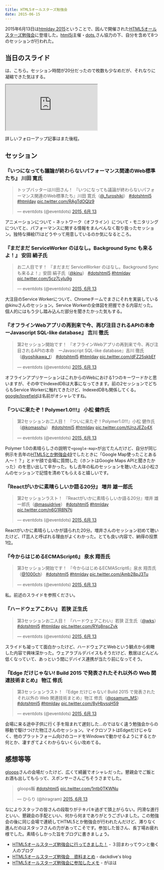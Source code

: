 ```yaml
---
title: HTML5オールスターズ勉強会
date: 2015-06-15
---
```


2015年6月13日は[htmlday 2015](http://www.htmlday.jp/)ということで、因んで開催された[HTML5オールスターズ勉強会](http://eventdots.jp/event/496476)に登壇した。[html5j](http://html5j.org/)主催・[dots.](http://eventdots.jp/)さん協力の下、自分を含めて8つのセッションが行われた。

## 当日のスライド

は、こちら。セッション時間が20分だったので枚数も少なめだが、それなりに凝縮できた気はする。

<iframe loading="lazy" class="dropshadow speakerdeck-iframe" src="https://speakerdeck.com/player/617f2e6d9aa04843b4d27368d5f11b8c" title="いまからはじめるECMAScript 6 / Begin ECMAScript6" allowfullscreen="true" style="aspect-ratio: 560 / 420;" data-ratio="1.3333333333333333"></iframe>

詳しいフォローアップ記事はまた後程。

## セッション

### 『いつになっても議論が終わらないパフォーマンス関連のWeb標準たち』 川田 寛氏

<blockquote class="twitter-tweet" lang="ja"><p lang="ja" dir="ltr">トップバッターは川田さん！&#10;『いつになっても議論が終わらないパフォーマンス関連のWeb標準たち』川田 寛氏（<a href="https://twitter.com/_furoshiki">@_furoshiki</a>）&#10;&#10;<a href="https://twitter.com/hashtag/dotshtml5?src=hash">#dotshtml5</a> <a href="https://twitter.com/hashtag/htmlday?src=hash">#htmlday</a> <a href="http://t.co/RAgTdOQlz9">pic.twitter.com/RAgTdOQlz9</a></p>&mdash; eventdots (@eventdots) <a href="https://twitter.com/eventdots/status/609583169885483009">2015, 6月 13</a></blockquote>

アニメーションについて・ネットワーク（オフライン）について・モニタリングについてと、パフォーマンスに関する情報をまんべんなく取り扱ったセッション。独特な挿絵(?)はどうやって用意しているのか気になるところ。

### 『まだまだ ServiceWorker のはなし。Background Sync も来るよ！』 安田 絹子氏

<blockquote class="twitter-tweet" lang="ja"><p lang="ja" dir="ltr">お二人目です！&#10;『まだまだ ServiceWorker のはなし。Background Sync も来るよ！』安田 絹子氏（<a href="https://twitter.com/kinu">@kinu</a>）&#10;<a href="https://twitter.com/hashtag/dotshtml5?src=hash">#dotshtml5</a> <a href="https://twitter.com/hashtag/htmlday?src=hash">#htmlday</a> <a href="http://t.co/5cz7LyIu9g">pic.twitter.com/5cz7LyIu9g</a></p>&mdash; eventdots (@eventdots) <a href="https://twitter.com/eventdots/status/609591472438906880">2015, 6月 13</a></blockquote>

大注目のService Workerについて、Chromeチームでまさにそれを実装している@kinuさんのセッション。Service Workerの全体図を把握できる内容だった。個人的にはもう少し踏み込んだ部分を聞きたかった気もする。

### 『オフラインWebアプリの再到来で今、再び注目されるAPIの本命　ーJavascript SQL-like database』 吉川 徹氏

<blockquote class="twitter-tweet" lang="ja"><p lang="ja" dir="ltr">第2セッション開始です！&#10;『オフラインWebアプリの再到来で今、再び注目されるAPIの本命　ーJavascript SQL-like database』吉川 徹氏（<a href="https://twitter.com/yoshikawa_t">@yoshikawa_t</a>）&#10;<a href="https://twitter.com/hashtag/dotshtml5?src=hash">#dotshtml5</a> <a href="https://twitter.com/hashtag/htmlday?src=hash">#htmlday</a> <a href="http://t.co/dFZ25skbEf">pic.twitter.com/dFZ25skbEf</a></p>&mdash; eventdots (@eventdots) <a href="https://twitter.com/eventdots/status/609601501275688960">2015, 6月 13</a></blockquote>

オフラインアプリケーションはこれからのWebにおける1つのキーワードかと思いますが、その中でIndexedDBは大事になってきます。前の2セッションでどちらもService Workerに触れてきたけど、IndexedDBも関係してくる。[google/lovefield](https://github.com/google/lovefield)は名前がオシャレですね。

### 『ついに来たぞ！Polymer1.0!!!』 小松 健作氏

<blockquote class="twitter-tweet" lang="ja"><p lang="ja" dir="ltr">第2セッションお二人目！&#10;『ついに来たぞ！Polymer1.0!!!』小松 健作氏（<a href="https://twitter.com/komasshu">@komasshu</a>）&#10;<a href="https://twitter.com/hashtag/dotshtml5?src=hash">#dotshtml5</a> <a href="https://twitter.com/hashtag/htmlday?src=hash">#htmlday</a> <a href="http://t.co/tUnzJEZo4X">pic.twitter.com/tUnzJEZo4X</a></p>&mdash; eventdots (@eventdots) <a href="https://twitter.com/eventdots/status/609604951916982272">2015, 6月 13</a></blockquote>

Polymer 1.0の素晴らしさの説明で`<google-map>`が出てたんだけど、自分が同じ例示を去年の[HTML5とか勉強会49](/posts/2014/html5-and-other-vol49.html)でしたときに「Google Map使ったことある人〜！？」とドヤ顔で会場に質問した（ホントはGoogle Maps APIと聞きたかった）のを思い出して辛かった。もし去年の私のセッションを聴いた人は小松さんのセッションで記憶を清めてもらえると嬉しいです。

### 『Reactがいかに素晴らしいか語る20分』 増井 雄一郎氏

<blockquote class="twitter-tweet" lang="ja"><p lang="ja" dir="ltr">第2セッションラスト！&#10;『Reactがいかに素晴らしいか語る20分』増井 雄一郎氏（<a href="https://twitter.com/masuidrive">@masuidrive</a>）&#10;<a href="https://twitter.com/hashtag/dotshtml5?src=hash">#dotshtml5</a> <a href="https://twitter.com/hashtag/htmlday?src=hash">#htmlday</a> <a href="http://t.co/n6G1R8N7tj">pic.twitter.com/n6G1R8N7tj</a></p>&mdash; eventdots (@eventdots) <a href="https://twitter.com/eventdots/status/609610143748063232">2015, 6月 13</a></blockquote>

Reactがいかに素晴らしいかが語られた20分。増井さんのセッション初めて聴いたけど、IT芸人と呼ばれる理由がよくわかった。とても良い内容で、納得の投票1位。

### 『今からはじめるECMAScript6』 泉水 翔吾氏

<blockquote class="twitter-tweet" lang="ja"><p lang="ja" dir="ltr">第3セッション開始です！&#10;『今からはじめるECMAScript6』泉水 翔吾氏（<a href="https://twitter.com/1000ch">@1000ch</a>）&#10;<a href="https://twitter.com/hashtag/dotshtml5?src=hash">#dotshtml5</a> <a href="https://twitter.com/hashtag/htmlday?src=hash">#htmlday</a> <a href="http://t.co/Amb28pJ3Tu">pic.twitter.com/Amb28pJ3Tu</a></p>&mdash; eventdots (@eventdots) <a href="https://twitter.com/eventdots/status/609618493529419776">2015, 6月 13</a></blockquote>

私。前述のスライドを参照ください。

### 『ハードウェアこわい』 若狭 正生氏

<blockquote class="twitter-tweet" lang="ja"><p lang="ja" dir="ltr">第3セッションお二人目！&#10;『ハードウェアこわい』若狭 正生氏（<a href="https://twitter.com/wks">@wks</a>）&#10;<a href="https://twitter.com/hashtag/dotshtml5?src=hash">#dotshtml5</a> <a href="https://twitter.com/hashtag/htmlday?src=hash">#htmlday</a> <a href="http://t.co/RYq8nscZvk">pic.twitter.com/RYq8nscZvk</a></p>&mdash; eventdots (@eventdots) <a href="https://twitter.com/eventdots/status/609623434876751872">2015, 6月 13</a></blockquote>

スライドも凝ってて面白かったけど、ハードウェアとWebという観点から俯瞰した内容で興味深かった。ウェアラブルデバイスもそうだけど、敷居はどんどん低くなっていて、あっという間にデバイス連携が当たり前になってそう。

### 『Edge だけじゃない! Build 2015 で発表されたそれ以外の Web 関連技術まとめ』 物江 修氏

<blockquote class="twitter-tweet" lang="ja"><p lang="ja" dir="ltr">第3セッションラスト！&#10;『Edge だけじゃない! Build 2015 で発表されたそれ以外の Web 関連技術まとめ』物江 修氏（<a href="https://twitter.com/osamum_MS">@osamum_MS</a>）&#10;<a href="https://twitter.com/hashtag/dotshtml5?src=hash">#dotshtml5</a> <a href="https://twitter.com/hashtag/htmlday?src=hash">#htmlday</a> <a href="http://t.co/8yHbvssH59">pic.twitter.com/8yHbvssH59</a></p>&mdash; eventdots (@eventdots) <a href="https://twitter.com/eventdots/status/609629158075838465">2015, 6月 13</a></blockquote>

会場に来る途中子供に行く手を阻まれて遅刻した…のではなく違う勉強会からの移動で駆けつけた物江さんのセッション。マイクロソフトはEdgeだけじゃなく、他のプラットフォーム向けのコードをWindowsで動かせるようにするとか何とか、凄すぎてよくわからないくらい攻めてる。

## 感想等等

[gloops](http://gloops.com/)さんの会場だったけど、広くて綺麗でオシャレだった。懇親会でご飯とお酒も出してもらって、スポンサーさんごちそうさまでした。

<blockquote class="twitter-tweet" lang="ja"><p lang="ja" dir="ltr">gloops飯 <a href="https://twitter.com/hashtag/dotshtml5?src=hash">#dotshtml5</a> <a href="http://t.co/1ntb0TKWNu">pic.twitter.com/1ntb0TKWNu</a></p>&mdash; ひらり (@hiragram) <a href="https://twitter.com/hiragram/status/609645451726303234">2015, 6月 13</a></blockquote>

なによりスタッフの皆さんの段取りがテキパキ過ぎて頭上がらない。円滑な進行といい、懇親会の手配といい、何から何までありがとうございました。この勉強会の後に同じ会場で連続してHTML5とか勉強会が行われたんだけど、滞りなく進んだのはスタッフさんの力があってこそです。参加した皆さん、長丁場お疲れ様でした。素晴らしかった旨をブログに書きましょう。

- [HTML5オールスターズ勉強会に行ってきました！](http://shirobit.hatenablog.com/entry/2015/06/14/HTML5%E3%82%AA%E3%83%BC%E3%83%AB%E3%82%B9%E3%82%BF%E3%83%BC%E3%82%BA%E5%8B%89%E5%BC%B7%E4%BC%9A%E3%81%AB%E8%A1%8C%E3%81%A3%E3%81%A6%E3%81%8D%E3%81%BE%E3%81%97%E3%81%9F%EF%BC%81) - ３回まわってウンと働く人のブログ
- [HTML5オールスターズ勉強会　資料まとめ](http://dackdive.hateblo.jp/entry/2015/06/13/161143) - dackdive's blog
- [HTML5オールスターズ勉強会に参加したメモ](http://hiragram.hatenablog.jp/entry/2015/06/14/160502) - がはは
